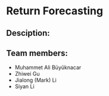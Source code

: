 # Return Forecasting

## Desciption:


## Team members:
* Muhammet Ali Büyüknacar
* Zhiwei Gu
* Jialong (Mark) Li
* Siyan Li
